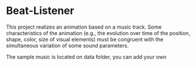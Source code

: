 # Beat-Listener
This project realizes an animation based on a music track. Some characteristics of the animation (e.g., the evolution over time of the position, shape, color, size of visual elements) must be congruent with the simultaneous variation of some sound parameters.

The sample music is located on data folder, you can add your own

